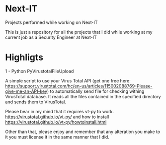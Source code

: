 # Next-IT
Projects performed while working on Next-IT

This is just a repository for all the projects that I did while working at my current job as a Security Engineer at Next-IT

# Highligts

1 - Python PyVirustotalFileUpload

A simple script to use your Virus Total API (get one free here: https://support.virustotal.com/hc/en-us/articles/115002088769-Please-give-me-an-API-key) to automatically send file for checking withing VirusTotal database. It reads all the files contained in the specified directory and sends them to VirusTotal.

Please bear in my mind that it requires vt-py to work. https://virustotal.github.io/vt-py/ and how to install https://virustotal.github.io/vt-py/howtoinstall.html

Other than that, please enjoy and remember that any alteration you make to it you must license it in the same manner that I did.
